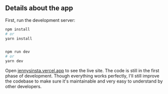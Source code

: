 ## Details about the app

First, run the development server:

```bash
npm install
# or
yarn install

```

```bash

npm run dev
# or
yarn dev
```

Open [jennysinsta.vercel.app](Jennysinsta.vercel.app) to see the live site. The code is still in the first phase of development. Though everything works perfectly, I'll still improve the codebase to make sure it's maintainable and very easy to understand by other developers.
